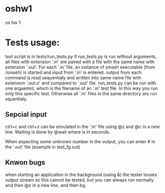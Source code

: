 # oshw1
os hw 1

# Tests usage:
test script is in tests/run_tests.py
if run_tests.py is run without arguments, all files with extension '.in' are paired with a file with the same name with extension '.out'. 
For each '.in' file, an instance of smash executable (from /smash) is started and input from '.in' is entered.
output from each command is read sequentialy and written into same name file with extension '.out.o' and compared to '.out' file.
run_tests.py can be run with one arguemnt, which is the filename of an '.in' test file. 
In this way you run only this specific test. 
Otherwise all '.in' files in the same directory are run squentialy.

## Sepcial input
ctrl+c and ctrl+z can be simulated in the '.in' file using @z and @c in a new line.
Waiting is done by @wait<number> where <number> is in seconds.

When expecting some unknown number in the output, you can enter # in the '.out' file (example in test_fg.out)

## Knwon bugs
when starting an application in the background (using &) the tester looses output stream so this cannot be tested, but you can always run normally and then @z in a new line, and then bg.

